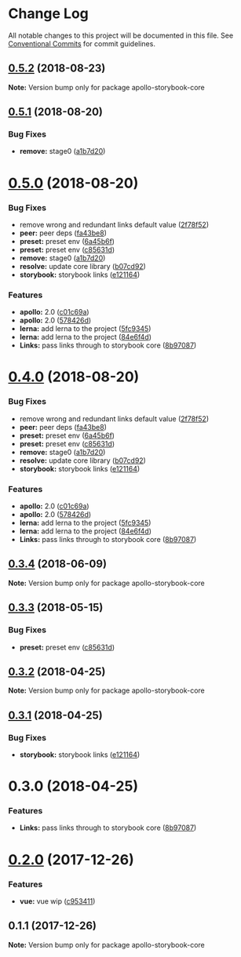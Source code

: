 # Change Log

All notable changes to this project will be documented in this file.
See [Conventional Commits](https://conventionalcommits.org) for commit guidelines.

<a name="0.5.2"></a>
## [0.5.2](https://github.com/abhiaiyer91/apollo-storybook-decorator/compare/apollo-storybook-core@0.5.1...apollo-storybook-core@0.5.2) (2018-08-23)




**Note:** Version bump only for package apollo-storybook-core

<a name="0.5.1"></a>
## [0.5.1](https://github.com/abhiaiyer91/apollo-storybook-decorator/compare/apollo-storybook-core@0.3.4...apollo-storybook-core@0.5.1) (2018-08-20)


### Bug Fixes

* **remove:** stage0 ([a1b7d20](https://github.com/abhiaiyer91/apollo-storybook-decorator/commit/a1b7d20))




<a name="0.5.0"></a>
# [0.5.0](https://github.com/abhiaiyer91/apollo-storybook-decorator/compare/v0.5.1...v0.5.0) (2018-08-20)


### Bug Fixes

* remove wrong and redundant links default value ([2f78f52](https://github.com/abhiaiyer91/apollo-storybook-decorator/commit/2f78f52))
* **peer:** peer deps ([fa43be8](https://github.com/abhiaiyer91/apollo-storybook-decorator/commit/fa43be8))
* **preset:** preset env ([6a45b6f](https://github.com/abhiaiyer91/apollo-storybook-decorator/commit/6a45b6f))
* **preset:** preset env ([c85631d](https://github.com/abhiaiyer91/apollo-storybook-decorator/commit/c85631d))
* **remove:** stage0 ([a1b7d20](https://github.com/abhiaiyer91/apollo-storybook-decorator/commit/a1b7d20))
* **resolve:** update core library ([b07cd92](https://github.com/abhiaiyer91/apollo-storybook-decorator/commit/b07cd92))
* **storybook:** storybook links ([e121164](https://github.com/abhiaiyer91/apollo-storybook-decorator/commit/e121164))


### Features

* **apollo:** 2.0 ([c01c69a](https://github.com/abhiaiyer91/apollo-storybook-decorator/commit/c01c69a))
* **apollo:** 2.0 ([578426d](https://github.com/abhiaiyer91/apollo-storybook-decorator/commit/578426d))
* **lerna:** add lerna to the project ([5fc9345](https://github.com/abhiaiyer91/apollo-storybook-decorator/commit/5fc9345))
* **lerna:** add lerna to the project ([84e6f4d](https://github.com/abhiaiyer91/apollo-storybook-decorator/commit/84e6f4d))
* **Links:** pass links through to storybook core ([8b97087](https://github.com/abhiaiyer91/apollo-storybook-decorator/commit/8b97087))



<a name="0.4.0"></a>
# [0.4.0](https://github.com/abhiaiyer91/apollo-storybook-decorator/compare/v0.5.1...v0.4.0) (2018-08-20)


### Bug Fixes

* remove wrong and redundant links default value ([2f78f52](https://github.com/abhiaiyer91/apollo-storybook-decorator/commit/2f78f52))
* **peer:** peer deps ([fa43be8](https://github.com/abhiaiyer91/apollo-storybook-decorator/commit/fa43be8))
* **preset:** preset env ([6a45b6f](https://github.com/abhiaiyer91/apollo-storybook-decorator/commit/6a45b6f))
* **preset:** preset env ([c85631d](https://github.com/abhiaiyer91/apollo-storybook-decorator/commit/c85631d))
* **remove:** stage0 ([a1b7d20](https://github.com/abhiaiyer91/apollo-storybook-decorator/commit/a1b7d20))
* **resolve:** update core library ([b07cd92](https://github.com/abhiaiyer91/apollo-storybook-decorator/commit/b07cd92))
* **storybook:** storybook links ([e121164](https://github.com/abhiaiyer91/apollo-storybook-decorator/commit/e121164))


### Features

* **apollo:** 2.0 ([c01c69a](https://github.com/abhiaiyer91/apollo-storybook-decorator/commit/c01c69a))
* **apollo:** 2.0 ([578426d](https://github.com/abhiaiyer91/apollo-storybook-decorator/commit/578426d))
* **lerna:** add lerna to the project ([5fc9345](https://github.com/abhiaiyer91/apollo-storybook-decorator/commit/5fc9345))
* **lerna:** add lerna to the project ([84e6f4d](https://github.com/abhiaiyer91/apollo-storybook-decorator/commit/84e6f4d))
* **Links:** pass links through to storybook core ([8b97087](https://github.com/abhiaiyer91/apollo-storybook-decorator/commit/8b97087))



<a name="0.3.4"></a>
## [0.3.4](https://github.com/abhiaiyer91/apollo-storybook-decorator/compare/apollo-storybook-core@0.3.3...apollo-storybook-core@0.3.4) (2018-06-09)




**Note:** Version bump only for package apollo-storybook-core

<a name="0.3.3"></a>
## [0.3.3](https://github.com/abhiaiyer91/apollo-storybook-decorator/compare/apollo-storybook-core@0.3.2...apollo-storybook-core@0.3.3) (2018-05-15)


### Bug Fixes

* **preset:** preset env ([c85631d](https://github.com/abhiaiyer91/apollo-storybook-decorator/commit/c85631d))




<a name="0.3.2"></a>
## [0.3.2](https://github.com/abhiaiyer91/apollo-storybook-decorator/compare/apollo-storybook-core@0.3.1...apollo-storybook-core@0.3.2) (2018-04-25)




**Note:** Version bump only for package apollo-storybook-core

<a name="0.3.1"></a>
## [0.3.1](https://github.com/abhiaiyer91/apollo-storybook-decorator/compare/apollo-storybook-core@0.3.0...apollo-storybook-core@0.3.1) (2018-04-25)


### Bug Fixes

* **storybook:** storybook links ([e121164](https://github.com/abhiaiyer91/apollo-storybook-decorator/commit/e121164))




<a name="0.3.0"></a>
# 0.3.0 (2018-04-25)


### Features

* **Links:** pass links through to storybook core ([8b97087](https://github.com/abhiaiyer91/apollo-storybook-decorator/commit/8b97087))




<a name="0.2.0"></a>
# [0.2.0](https://github.com/abhiaiyer91/apollo-storybook-decorator/compare/apollo-storybook-core@0.1.1...apollo-storybook-core@0.2.0) (2017-12-26)


### Features

* **vue:** vue wip ([c953411](https://github.com/abhiaiyer91/apollo-storybook-decorator/commit/c953411))




<a name="0.1.1"></a>
## 0.1.1 (2017-12-26)




**Note:** Version bump only for package apollo-storybook-core
